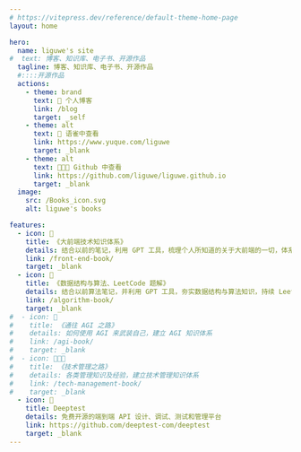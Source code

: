 ```yaml
---
# https://vitepress.dev/reference/default-theme-home-page
layout: home

hero:
  name: liguwe's site
#  text: 博客、知识库、电子书、开源作品
  tagline: 博客、知识库、电子书、开源作品
  #::::开源作品
  actions:
    - theme: brand
      text: 📝 个人博客
      link: /blog
      target: _self
    - theme: alt
      text: 🦜 语雀中查看
      link: https://www.yuque.com/liguwe
      target: _blank
    - theme: alt
      text: 👨🏻‍💻 Github 中查看
      link: https://github.com/liguwe/liguwe.github.io
      target: _blank
  image:
    src: /Books_icon.svg
    alt: liguwe's books

features:
  - icon: 📕
    title: 《大前端技术知识体系》
    details: 结合以前的笔记，利用 GPT 工具，梳理个人所知道的关于大前端的一切，体系化大前端技术知识
    link: /front-end-book/
    target: _blank
  - icon: 📗
    title: 《数据结构与算法、LeetCode 题解》
    details: 结合以前算法笔记，并利用 GPT 工具，夯实数据结构与算法知识，持续 LeetCode 刷题
    link: /algorithm-book/
    target: _blank
#  - icon: 🧠
#    title: 《通往 AGI 之路》
#    details: 如何使用 AGI 来武装自己，建立 AGI 知识体系
#    link: /agi-book/
#    target: _blank
#  - icon: 👨‍👦‍👦
#    title: 《技术管理之路》
#    details: 各类管理知识及经验，建立技术管理知识体系
#    link: /tech-management-book/
#    target: _blank
  - icon: 🔌
    title: Deeptest
    details: 免费开源的端到端 API 设计、调试、测试和管理平台
    link: https://github.com/deeptest-com/deeptest
    target: _blank
---
```


